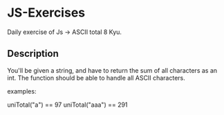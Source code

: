 # JS-Exercises

Daily exercise of Js -> ASCII total 8 Kyu.

## Description

You'll be given a string, and have to return the sum of all characters as an int. The function should be able to handle all ASCII characters.

examples:

uniTotal("a") == 97 uniTotal("aaa") == 291